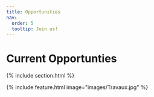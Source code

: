 ```yaml
---
title: Opportunities
nav:
  order: 5
  tooltip: Join us!
---
```


# <i class="fas fa-microscope"></i>Current Opportunties
{% include section.html %}

{%
  include feature.html
  image="images/Travaux.jpg"
%}